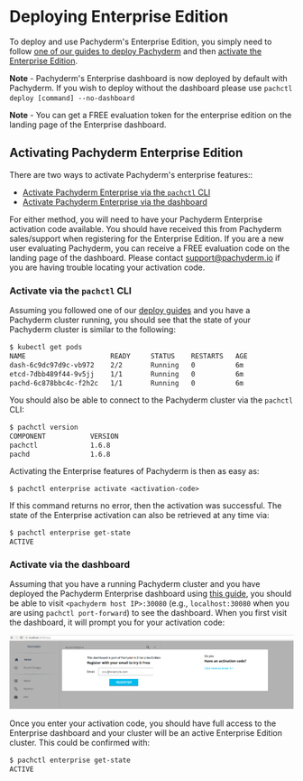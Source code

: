 # Deploying Enterprise Edition

To deploy and use Pachyderm's Enterprise Edition, you simply need to follow [one of our guides to deploy Pachyderm](./deploy_intro.html) and then [activate the Enterprise Edition](#activating-pachyderm-enterprise-edition).

**Note** - Pachyderm's Enterprise dashboard is now deployed by default with Pachyderm. If you wish to deploy without the dashboard please use `pachctl deploy [command] --no-dashboard`

**Note** - You can get a FREE evaluation token for the enterprise edition on the landing page of the Enterprise dashboard.

## Activating Pachyderm Enterprise Edition

There are two ways to activate Pachyderm's enterprise features::

- [Activate Pachyderm Enterprise via the `pachctl` CLI](#activate-via-the-pachctl-cli)
- [Activate Pachyderm Enterprise via the dashboard](#activate-via-the-dashboard)

For either method, you will need to have your Pachyderm Enterprise activation code available.  You should have received this from Pachyderm sales/support when registering for the Enterprise Edition.  If you are a new user evaluating Pachyderm, you can receive a FREE evaluation code on the landing page of the dashboard. Please contact [support@pachyderm.io](mailto:support@pachyderm.io) if you are having trouble locating your activation code. 

### Activate via the `pachctl` CLI

Assuming you followed one of our [deploy guides](http://pachyderm.readthedocs.io/en/latest/deployment/deploy_intro.html) and you have a Pachyderm cluster running, you should see that the state of your Pachyderm cluster is similar to the following:

```
$ kubectl get pods
NAME                     READY     STATUS    RESTARTS   AGE
dash-6c9dc97d9c-vb972    2/2       Running   0          6m
etcd-7dbb489f44-9v5jj    1/1       Running   0          6m
pachd-6c878bbc4c-f2h2c   1/1       Running   0          6m
```

You should also be able to connect to the Pachyderm cluster via the `pachctl` CLI:

```
$ pachctl version
COMPONENT           VERSION             
pachctl             1.6.8           
pachd               1.6.8
```

Activating the Enterprise features of Pachyderm is then as easy as:

```
$ pachctl enterprise activate <activation-code>
```

If this command returns no error, then the activation was successful. The state of the Enterprise activation can also be retrieved at any time via:

```
$ pachctl enterprise get-state   
ACTIVE
```  

### Activate via the dashboard

Assuming that you have a running Pachyderm cluster and you have deployed the Pachyderm Enterprise dashboard using [this guide](#deploying-the-pachyderm-enterprise-edition-dashboard), you should be able to visit `<pachyderm host IP>:30080` (e.g., `localhost:30080` when you are using `pachctl port-forward`) to see the dashboard. When you first visit the dashboard, it will prompt you for your activation code:

![alt tag](token.png)

Once you enter your activation code, you should have full access to the Enterprise dashboard and your cluster will be an active Enterprise Edition cluster.  This could be confirmed with:

```
$ pachctl enterprise get-state   
ACTIVE
```

